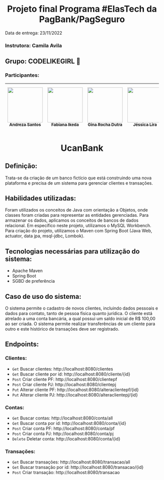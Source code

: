 <h1 align = "center"> Projeto final Programa #ElasTech da PagBank/PagSeguro</h1>


Data de entrega: 23/11/2022

### Instrutora: Camila Avila

## Grupo: CODELIKEGIRL 👊

### Participantes:

| [<img src="https://avatars.githubusercontent.com/u/108132741?v=4" width=115><br><sub> Andreza Santos </sub>](https://github.com/AndrezaSS) |  [<img src="https://avatars.githubusercontent.com/u/95303672?v=4" width=115><br><sub>Fabiana Ikeda</sub>](https://github.com/Fikda) |  [<img src="https://avatars.githubusercontent.com/u/91692537?v=4" width=115><br><sub>Gina Rocha Dutra</sub>](https://github.com/ginadev-dutra) |  [<img src="https://avatars.githubusercontent.com/u/29560149?v=4" width=115><br><sub>Jéssica Lira</sub>](https://github.com/jessicalira1001) |  [<img src="https://avatars.githubusercontent.com/u/90662162?v=4" width=115><br><sub>Juliana Andrade</sub>](https://github.com/andradeju) |  [<img src="https://avatars.githubusercontent.com/u/4139905?v=4" width=115><br><sub>Monielle Amaral</sub>](https://github.com/monielle) |  [<img src="https://avatars.githubusercontent.com/u/74334360?v=4" width=115><br><sub>Sabrina Santiago Alves</sub>](https://github.com/sabrinasantiagoalves) |
| :---: | :---: | :---: | :---: | :---: | :---: | :---: |


<h1 align = "center"> UcanBank</h1>

## Definição:
Trata-se da criação de um banco fictício que está construindo uma nova plataforma e precisa de um sistema para gerenciar clientes e transações.

## Habilidades utilizadas:

Foram utilizados os conceitos de Java com orientação a Objetos, onde classes foram criadas para representar as entidades gerenciadas. Para armazenar os dados, aplicamos os conceitos de bancos de dados relacional. Em específico neste projeto, utilizamos o MySQL Workbench. Para criação do projeto, utilizamos o Maven com Spring Boot (Java Web, actuator, data jpa, msql-jdbc, Lombok).	

## Tecnologias necessárias para utilização do sistema:
+ Apache Maven
+ Spring Boot
+ SGBD de preferência  

## Caso de uso do sistema:
O sistema permite o cadastro de novos clientes, incluindo dados pessoais e dados para contato, tanto de pessoa física quanto jurídica. O cliente está atrelado a uma conta bancária, a qual possui um saldo inicial de R$ 100,00 ao ser criada. O sistema permite realizar transferências de um cliente para outro e este histórico de transações deve ser registrado. 

## Endpoints:

### Clientes:

-	`Get` Buscar clientes: http://localhost:8080/clientes
-	`Get` Buscar cliente por id: http://localhost:8080/cliente/{id}
-	`Post` Criar cliente PF: http://localhost:8080/clientepf
-	`Post` Criar cliente PJ: http://localhost:8080/clientepj
-	`Put` Alterar cliente PF: http://localhost:8080/alteraclientepf/{id}
-	`Put` Alterar cliente PJ: http://localhost:8080/alteraclientepj/{id}

### Contas:

-	`Get` Buscar contas: http://localhost:8080/conta/all 
-	`Get` Buscar conta por id: http://localhost:8080/conta/{id}
-	`Post` Criar conta PF: http://localhost:8080/conta/pf
-	`Post` Criar conta PJ: http://localhost:8080/conta/pj
-	`Delete` Deletar conta: http://localhost:8080/conta/{id}

### Transações:

-	`Get`  Buscar transações: http://localhost:8080/transacao/all
- 	`Get`  Buscar transação por id: http://localhost:8080/transacao/{id}
-	`Post`  Criar transação: http://localhost:8080/transacao
 
    
